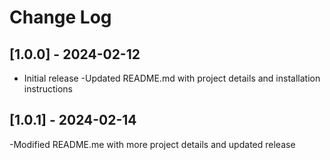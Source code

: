 # Change Log

## [1.0.0] - 2024-02-12
- Initial release
-Updated README.md with project details and installation instructions

## [1.0.1] - 2024-02-14
-Modified README.me with more project details and updated release

